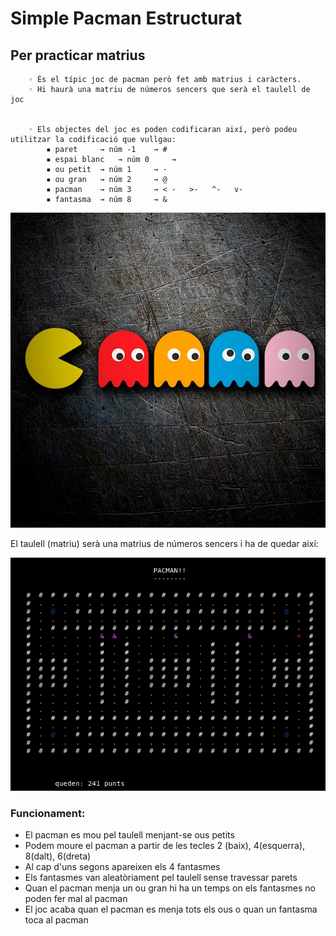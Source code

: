 # Simple Pacman Estructurat



## Per practicar matrius

        ◦ És el típic joc de pacman però fet amb matrius i caràcters.
        ◦ Hi haurà una matriu de números sencers que serà el taulell de joc


        ◦ Els objectes del joc es poden codificaran així, però podeu utilitzar la codificació que vullgau:
            ▪ paret		→ núm -1	→ #
            ▪ espai blanc	→ núm 0		→  
            ▪ ou petit	→ núm 1		→ · 
            ▪ ou gran	→ núm 2		→ @
            ▪ pacman 	→ núm 3		→ < -   >-   ^-   v-  
            ▪ fantasma	→ núm 8		→ &

![image info](pacman.png)

El taulell (matriu) serà una matrius de números sencers i ha de quedar així:

![image info](taulell.png)


### **Funcionament**:
-  El pacman es mou pel taulell menjant-se ous petits
-  Podem moure el pacman a partir de les tecles 2 (baix), 4(esquerra), 8(dalt), 6(dreta)
-  Al cap d'uns segons apareixen els 4 fantasmes
-  Els fantasmes van aleatòriament pel taulell sense travessar parets
-  Quan el pacman menja un ou gran hi ha un temps on els fantasmes no poden fer mal al pacman
-  El joc acaba quan el pacman es menja tots els ous o quan un fantasma toca al pacman